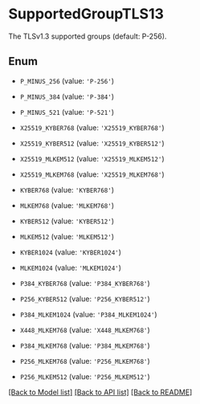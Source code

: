 # SupportedGroupTLS13

The TLSv1.3 supported groups (default: P-256).

## Enum

* `P_MINUS_256` (value: `'P-256'`)

* `P_MINUS_384` (value: `'P-384'`)

* `P_MINUS_521` (value: `'P-521'`)

* `X25519_KYBER768` (value: `'X25519_KYBER768'`)

* `X25519_KYBER512` (value: `'X25519_KYBER512'`)

* `X25519_MLKEM512` (value: `'X25519_MLKEM512'`)

* `X25519_MLKEM768` (value: `'X25519_MLKEM768'`)

* `KYBER768` (value: `'KYBER768'`)

* `MLKEM768` (value: `'MLKEM768'`)

* `KYBER512` (value: `'KYBER512'`)

* `MLKEM512` (value: `'MLKEM512'`)

* `KYBER1024` (value: `'KYBER1024'`)

* `MLKEM1024` (value: `'MLKEM1024'`)

* `P384_KYBER768` (value: `'P384_KYBER768'`)

* `P256_KYBER512` (value: `'P256_KYBER512'`)

* `P384_MLKEM1024` (value: `'P384_MLKEM1024'`)

* `X448_MLKEM768` (value: `'X448_MLKEM768'`)

* `P384_MLKEM768` (value: `'P384_MLKEM768'`)

* `P256_MLKEM768` (value: `'P256_MLKEM768'`)

* `P256_MLKEM512` (value: `'P256_MLKEM512'`)

[[Back to Model list]](../README.md#documentation-for-models) [[Back to API list]](../README.md#documentation-for-api-endpoints) [[Back to README]](../README.md)


